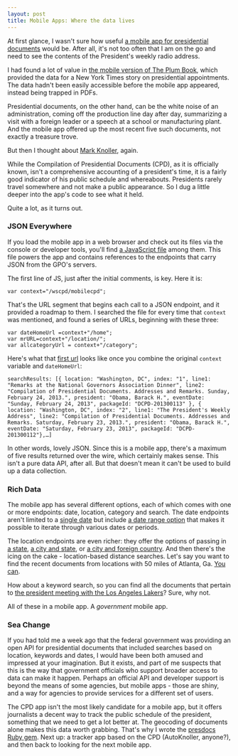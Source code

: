 ```yaml
---
layout: post
title: Mobile Apps: Where the data lives
---
```


At first glance, I wasn't sure how useful [a mobile app for presidential documents](http://m.gpo.gov/dcpd/#main) would be. After all, it's not too often that I am on the go and need to see the contents of the President's weekly radio address.

I had found a lot of value in [the mobile version of The Plum Book](http://open.blogs.nytimes.com/2013/01/15/freeing-the-plum-book/), which provided the data for a New York Times story on presidential appointments. The data hadn't been easily accessible before the mobile app appeared, instead being trapped in PDFs.

Presidential documents, on the other hand, can be the white noise of an administration, coming off the production line day after day, summarizing a visit with a foreign leader or a speech at a school or manufacturing plant. And the mobile app offered up the most recent five such documents, not exactly a treasure trove.

But then I thought about [Mark Knoller](http://blog.thescoop.org/archives/2012/05/01/our-mark-knoller-problem/), again.

While the Compilation of Presidential Documents (CPD), as it is officially known, isn't a comprehensive accounting of a president's time, it is a fairly good indicator of his public schedule and whereabouts. Presidents rarely travel somewhere and not make a public appearance. So I dug a little deeper into the app's code to see what it held.

Quite a lot, as it turns out.

### JSON Everywhere

If you load the mobile app in a web browser and check out its files via the console or developer tools, you'll find [a JavaScript file](http://m.gpo.gov/dcpd/scripts/gpo-dcpd.js) among them. This file powers the app and contains references to the endpoints that carry JSON from the GPO's servers.

The first line of JS, just after the initial comments, is key. Here it is:

    var context="/wscpd/mobilecpd";
    
That's the URL segment that begins each call to a JSON endpoint, and it provided a roadmap to them. I searched the file for every time that ``context`` was mentioned, and found a series of URLs, beginning with these three:

    var dateHomeUrl =context+"/home";
	var mrURL=context+"/location/";
	var allcategoryUrl = context+"/category";
	
Here's what that [first url](http://m.gpo.gov/wscpd/mobilecpd/home) looks like once you combine the original ``context`` variable and ``dateHomeUrl``:

    searchResults: [{ location: "Washington, DC", index: "1", line1: "Remarks at the National Governors Association Dinner", line2: "Compilation of Presidential Documents. Addresses and Remarks. Sunday, February 24, 2013.", president: "Obama, Barack H.", eventDate: "Sunday, February 24, 2013", packageId: "DCPD-201300113" }, { location: "Washington, DC", index: "2", line1: "The President's Weekly Address", line2: "Compilation of Presidential Documents. Addresses and Remarks. Saturday, February 23, 2013.", president: "Obama, Barack H.", eventDate: "Saturday, February 23, 2013", packageId: "DCPD-201300112"},…]
    
In other words, lovely JSON. Since this is a mobile app, there's a maximum of five results returned over the wire, which certainly makes sense. This isn't a pure data API, after all. But that doesn't mean it can't be used to build up a data collection.

### Rich Data

The mobile app has several different options, each of which comes with one or more endpoints: date, location, category and search. The date endpoints aren't limited to a [single date](http://m.gpo.gov/wscpd/mobilecpd/date/2-14-2013) but include [a date range option](http://m.gpo.gov/wscpd/mobilecpd/date/2-14-2013/2-15-2013) that makes it possible to iterate through various dates or periods.

The location endpoints are even richer: they offer the options of passing in [a state](http://m.gpo.gov/wscpd/mobilecpd/location/hi), [a city and state](http://m.gpo.gov/wscpd/mobilecpd/location/atlanta/ga.json), or [a city and foreign country](http://m.gpo.gov/wscpd/mobilecpd/location/cannes/france). And then there's the icing on the cake - location-based distance searches. Let's say you want to find the recent documents from locations with 50 miles of Atlanta, Ga. [You can](http://m.gpo.gov/wscpd/mobilecpd/location/33.74899540/-84.38798240/50.json). 

How about a keyword search, so you can find all the documents that pertain to [the president meeting with the Los Angeles Lakers](http://m.gpo.gov/wscpd/mobilecpd/category/lakers)? Sure, why not.

All of these in a mobile app. A *government* mobile app.

### Sea Change

If you had told me a week ago that the federal government was providing an open API for presidential documents that included searches based on location, keywords and dates, I would have been both amused and impressed at your imagination. But it exists, and part of me suspects that this is the way that government officials who support broader access to data can make it happen. Perhaps an official API and developer support is beyond the means of some agencies, but mobile apps - those are shiny, and a way for agencies to provide services for a different set of users.

The CPD app isn't the most likely candidate for a mobile app, but it offers journalists a decent way to track the public schedule of the president, something that we need to get a lot better at. The geocoding of documents alone makes this data worth grabbing. That's why I wrote the [presdocs Ruby gem](http://dwillis.github.com/presdocs/). Next up: a tracker app based on the CPD (AutoKnoller, anyone?), and then back to looking for the next mobile app.
